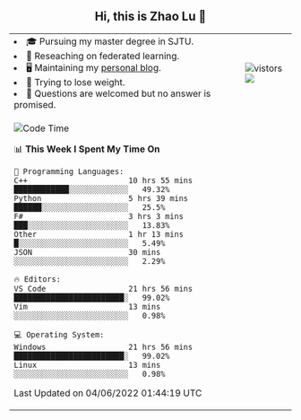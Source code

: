 <h2 align="center"> Hi, this is Zhao Lu 👋</h2>

<table style="overflow:hidden;">
    <tr> 
        <td>
            <li>🎓 Pursuing my master degree in SJTU.</li>
            <li>🌱 Reseaching on federated learning.</li>
            <li>🖥️ Maintaining my <a href="https://ifarewell.xyz">personal blog</a>.</li>
            <li>💪 Trying to lose weight.</li>
            <li>💬 Questions are welcomed but no answer is promised.</li> 
        </td>
        <td>
            <img src="https://visitor-badge.glitch.me/badge?page_id=ifarewell" alt="vistors" />
        <br>
          <img src="https://github-readme-stats.vercel.app/api?username=ifarewell&theme=graywhite&hide=prs,contribs&show_icons=true&hide_border=true&icon_color=CE1D2D&text_color=718096&bg_color=ffffff&hide_title=true" />
        </td>
    </tr>
    <tr>
        <td colspan="2">
            
<!--START_SECTION:waka-->
![Code Time](http://img.shields.io/badge/Code%20Time-187%20hrs%2026%20mins-blue)

📊 **This Week I Spent My Time On** 

```text
💬 Programming Languages: 
C++                      10 hrs 55 mins      ████████████░░░░░░░░░░░░░   49.32% 
Python                   5 hrs 39 mins       ██████░░░░░░░░░░░░░░░░░░░   25.5% 
F#                       3 hrs 3 mins        ███░░░░░░░░░░░░░░░░░░░░░░   13.83% 
Other                    1 hr 13 mins        █░░░░░░░░░░░░░░░░░░░░░░░░   5.49% 
JSON                     30 mins             ░░░░░░░░░░░░░░░░░░░░░░░░░   2.29%

🔥 Editors: 
VS Code                  21 hrs 56 mins      ████████████████████████░   99.02% 
Vim                      13 mins             ░░░░░░░░░░░░░░░░░░░░░░░░░   0.98%

💻 Operating System: 
Windows                  21 hrs 56 mins      ████████████████████████░   99.02% 
Linux                    13 mins             ░░░░░░░░░░░░░░░░░░░░░░░░░   0.98%

```


 Last Updated on 04/06/2022 01:44:19 UTC
<!--END_SECTION:waka-->
            
</td></tr>
</table>

